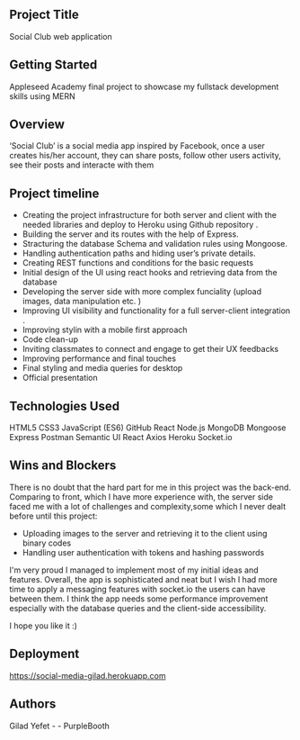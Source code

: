 ## Project Title

Social Club web application

## Getting Started

Appleseed Academy final project to showcase my fullstack development skills using MERN

## Overview

‘Social Club’ is a social media app inspired by Facebook, once a user creates his/her account, they can share posts, follow other users activity, see their  posts and interacte with them

## Project timeline
* Creating the project infrastructure  for both server and client with the needed libraries and deploy to Heroku using Github repository .
* Building the server and its routes with the help of Express.
* Stracturing the database Schema  and validation rules using Mongoose.
* Handling authentication paths and hiding user’s private details.
* Creating REST functions and conditions for the basic requests 
* Initial design of the UI using react hooks and retrieving data from the database
* Developing the server side with more complex funciality (upload images, data manipulation etc. )
* Improving UI visibility and functionality for a full server-client integration .
* Improving stylin with a mobile first approach 
* Code clean-up 
* Inviting classmates to connect and engage to get their UX feedbacks
* Improving performance and final touches
* Final styling and media queries for desktop
* Official presentation 


## Technologies Used

HTML5
CSS3
JavaScript (ES6)
GitHub
React
Node.js
MongoDB
Mongoose
Express
Postman
Semantic UI React
Axios
Heroku
Socket.io

## Wins and Blockers

There is no doubt that  the hard part for me in this project was the back-end. Comparing to front, which I have more experience with, the server side faced me with a lot of challenges and complexity,some which I never dealt before until  this project: 
- Uploading images to the server and retrieving it to the client using binary codes
- Handling user authentication with tokens and hashing passwords

I'm very proud I managed to implement most of my initial ideas and features. 
Overall, the app is sophisticated and neat but I  wish I had more time to apply a messaging features with socket.io the users can have between them.
I think the app needs some performance improvement especially with the database queries and the client-side accessibility.
 
I hope you like it :)
 
 
 
## Deployment
https://social-media-gilad.herokuapp.com
 
## Authors
Gilad Yefet - - PurpleBooth

